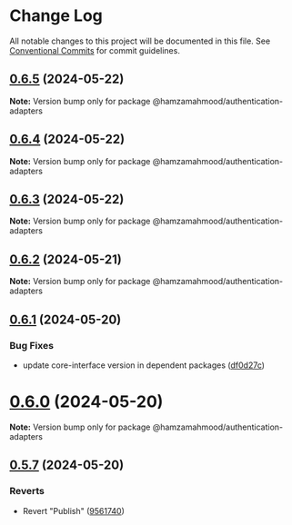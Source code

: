 # Change Log

All notable changes to this project will be documented in this file.
See [Conventional Commits](https://conventionalcommits.org) for commit guidelines.

## [0.6.5](https://github.com/apimatic/apimatic-js-runtime/compare/@hamzamahmood/authentication-adapters@0.6.4...@hamzamahmood/authentication-adapters@0.6.5) (2024-05-22)

**Note:** Version bump only for package @hamzamahmood/authentication-adapters

## [0.6.4](https://github.com/apimatic/apimatic-js-runtime/compare/@hamzamahmood/authentication-adapters@0.6.2...@hamzamahmood/authentication-adapters@0.6.4) (2024-05-22)

**Note:** Version bump only for package @hamzamahmood/authentication-adapters

## [0.6.3](https://github.com/apimatic/apimatic-js-runtime/compare/@hamzamahmood/authentication-adapters@0.6.2...@hamzamahmood/authentication-adapters@0.6.3) (2024-05-22)

**Note:** Version bump only for package @hamzamahmood/authentication-adapters

## [0.6.2](https://github.com/apimatic/apimatic-js-runtime/compare/@hamzamahmood/authentication-adapters@0.6.1...@hamzamahmood/authentication-adapters@0.6.2) (2024-05-21)

**Note:** Version bump only for package @hamzamahmood/authentication-adapters

## [0.6.1](https://github.com/apimatic/apimatic-js-runtime/compare/@hamzamahmood/authentication-adapters@0.6.0...@hamzamahmood/authentication-adapters@0.6.1) (2024-05-20)

### Bug Fixes

- update core-interface version in dependent packages ([df0d27c](https://github.com/apimatic/apimatic-js-runtime/commit/df0d27ca0242a0294c4501defb125c3ff6312347))

# [0.6.0](https://github.com/apimatic/apimatic-js-runtime/compare/@hamzamahmood/authentication-adapters@0.5.7...@hamzamahmood/authentication-adapters@0.6.0) (2024-05-20)

**Note:** Version bump only for package @hamzamahmood/authentication-adapters

## [0.5.7](https://github.com/apimatic/apimatic-js-runtime/compare/@hamzamahmood/authentication-adapters@0.5.6...@hamzamahmood/authentication-adapters@0.5.7) (2024-05-20)

### Reverts

- Revert "Publish" ([9561740](https://github.com/apimatic/apimatic-js-runtime/commit/956174084b496d262d54256efd23ccdc19dfe0fe))
